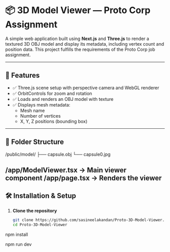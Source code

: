 # 📦 3D Model Viewer — Proto Corp Assignment

A simple web application built using **Next.js** and **Three.js** to render a textured 3D OBJ model and display its metadata, including vertex count and position data. This project fulfills the requirements of the Proto Corp job assignment.

---

## 🚀 Features

- ✅ Three.js scene setup with perspective camera and WebGL renderer
- ✅ OrbitControls for zoom and rotation
- ✅ Loads and renders an OBJ model with texture
- ✅ Displays mesh metadata:
  - Mesh name
  - Number of vertices
  - X, Y, Z positions (bounding box)

---

## 📁 Folder Structure
/public/model/ ├── capsule.obj └── capsule0.jpg

/app/ModelViewer.tsx -> Main viewer component /app/page.tsx -> Renders the viewer
---

## 🛠️ Installation & Setup

1. **Clone the repository**
   ```bash
   git clone https://github.com/sasineelakandan/Proto-3D-Model-Viewer.git
   cd Proto-3D-Model-Viewer

npm install

npm run dev
